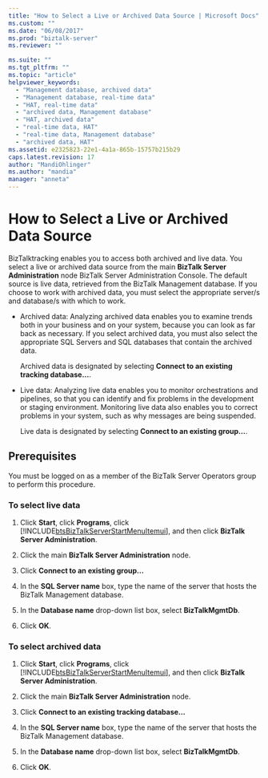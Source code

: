 ```yaml
---
title: "How to Select a Live or Archived Data Source | Microsoft Docs"
ms.custom: ""
ms.date: "06/08/2017"
ms.prod: "biztalk-server"
ms.reviewer: ""

ms.suite: ""
ms.tgt_pltfrm: ""
ms.topic: "article"
helpviewer_keywords: 
  - "Management database, archived data"
  - "Management database, real-time data"
  - "HAT, real-time data"
  - "archived data, Management database"
  - "HAT, archived data"
  - "real-time data, HAT"
  - "real-time data, Management database"
  - "archived data, HAT"
ms.assetid: e2325823-22e1-4a1a-865b-15757b215b29
caps.latest.revision: 17
author: "MandiOhlinger"
ms.author: "mandia"
manager: "anneta"
---
```

# How to Select a Live or Archived Data Source
BizTalktracking enables you to access both archived and live data. You select a live or archived data source from the main **BizTalk Server Administration** node BizTalk Server Administration Console.  The default source is live data, retrieved from the BizTalk Management database. If you choose to work with archived data, you must select the appropriate server/s and database/s with which to work.  

-   Archived data: Analyzing archived data enables you to examine trends both in your business and on your system, because you can look as far back as necessary. If you select archived data, you must also select the appropriate SQL Servers and SQL databases that contain the archived data.  

     Archived data is designated by selecting **Connect to an existing tracking database…**.  

-   Live data: Analyzing live data enables you to monitor orchestrations and pipelines, so that you can identify and fix problems in the development or staging environment. Monitoring live data also enables you to correct problems in your system, such as why messages are being suspended.  

     Live data is designated by selecting **Connect to an existing group…**.  

## Prerequisites  
 You must be logged on as a member of the BizTalk Server Operators group to perform this procedure.  

### To select live data  

1. Click **Start**, click **Programs**, click [!INCLUDE[btsBizTalkServerStartMenuItemui](../includes/btsbiztalkserverstartmenuitemui-md.md)], and then click **BizTalk Server Administration**.  

2. Click the main  **BizTalk Server Administration** node.  

3. Click **Connect to an existing group…**  

4. In the **SQL Server name** box, type the name of the server that hosts the BizTalk Management database.  

5. In the **Database name** drop-down list box, select **BizTalkMgmtDb**.  

6. Click **OK**.  

### To select archived data  

1. Click **Start**, click **Programs**, click [!INCLUDE[btsBizTalkServerStartMenuItemui](../includes/btsbiztalkserverstartmenuitemui-md.md)], and then click **BizTalk Server Administration**.  

2. Click the main  **BizTalk Server Administration** node.  

3. Click **Connect to an existing tracking database…**  

4. In the **SQL Server name** box, type the name of the server that hosts the BizTalk Management database.  

5. In the **Database name** drop-down list box, select **BizTalkMgmtDb**.  

6. Click **OK**.
